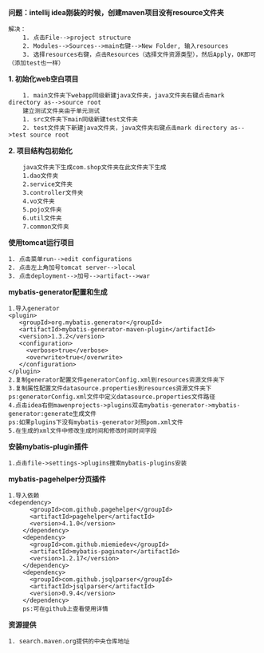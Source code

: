 **问题：intellij idea刚装的时候，创建maven项目没有resource文件夹**

    解决：
        1. 点击File-->project structure
        2. Modules-->Sources-->main右键-->New Folder, 输入resources
        3. 选择resources右键，点击Resources（选择文件资源类型），然后Apply，OK即可（添加test也一样）
        
**1. 初始化web空白项目**

        1. main文件夹下webapp同级新建java文件夹，java文件夹右键点击mark directory as-->source root
        建立测试文件夹由于单元测试
        1. src文件夹下main同级新建test文件夹
        2. test文件夹下新建java文件夹，java文件夹右键点击mark directory as-->test source root
        
**2. 项目结构包初始化**

        java文件夹下生成com.shop文件夹在此文件夹下生成
        1.dao文件夹
        2.service文件夹
        3.controller文件夹
        4.vo文件夹
        5.pojo文件夹
        6.util文件夹
        7.common文件夹
        
**使用tomcat运行项目**

    1. 点击菜单run-->edit configurations
    2. 点击左上角加号tomcat server-->local
    3. 点击deployment-->加号-->artifact-->war
    
**mybatis-generator配置和生成**

    1.导入generator
    <plugin>
       <groupId>org.mybatis.generator</groupId>
       <artifactId>mybatis-generator-maven-plugin</artifactId>
       <version>1.3.2</version>
       <configuration>
         <verbose>true</verbose>
         <overwrite>true</overwrite>
       </configuration>
    </plugin>
    2.复制generator配置文件generatorConfig.xml到resources资源文件夹下
    3.复制属性配置文件datasource.properties到resources资源文件夹下
    ps:generatorConfig.xml文件中定义datasource.properties文件路径
    4.点击idea右侧mawenprojects->plugins双击mybatis-generator->mybatis-generator:generate生成文件
    ps:如果plugins下没有mybatis-generator对照pom.xml文件
    5.在生成的xml文件中修改生成时间和修改时间时间字段
    
**安装mybatis-plugin插件**
    
    1.点击file->settings->plugins搜索mybatis-plugins安装
    
**mybatis-pagehelper分页插件**

    1.导入依赖
    <dependency>
          <groupId>com.github.pagehelper</groupId>
          <artifactId>pagehelper</artifactId>
          <version>4.1.0</version>
        </dependency>
        <dependency>
          <groupId>com.github.miemiedev</groupId>
          <artifactId>mybatis-paginator</artifactId>
          <version>1.2.17</version>
        </dependency>
        <dependency>
          <groupId>com.github.jsqlparser</groupId>
          <artifactId>jsqlparser</artifactId>
          <version>0.9.4</version>
        </dependency>
        ps:可在github上查看使用详情
    
**资源提供**

    1. search.maven.org提供的中央仓库地址